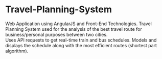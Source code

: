 # Travel-Planning-System
Web Application using AngularJS and Front-End Technologies. 
Travel Planning System used for the analysis of the best travel route for business/personal purposes between two cities.  
Uses API requests to get real-time train and bus schedules. 
Models and displays the schedule along with the most efficient routes (shortest part algorithm).
